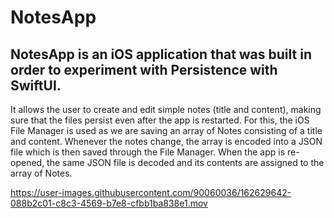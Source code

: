 # NotesApp

## NotesApp is an iOS application that was built in order to experiment with Persistence with SwiftUI. 

It allows the user to create and edit simple notes (title and content), making sure that the files persist even after the app is restarted.
For this, the iOS File Manager is used as we are saving an array of Notes consisting of a title and content.  Whenever the notes change, the array is encoded into a JSON file which is then saved through the File Manager. When the app is re-opened, the same JSON file is decoded and its contents are assigned to the array of Notes.

https://user-images.githubusercontent.com/90060036/162629642-088b2c01-c8c3-4569-b7e8-cfbb1ba838e1.mov

